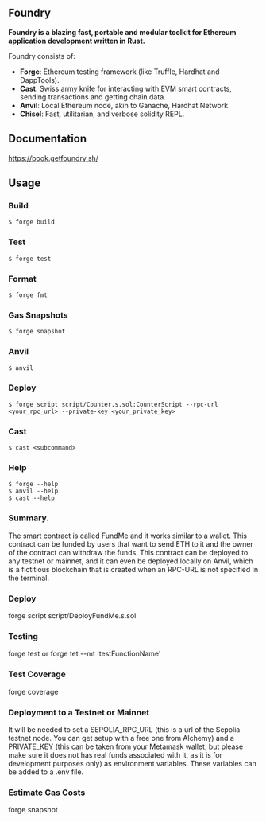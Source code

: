 ## Foundry

**Foundry is a blazing fast, portable and modular toolkit for Ethereum application development written in Rust.**

Foundry consists of:

-   **Forge**: Ethereum testing framework (like Truffle, Hardhat and DappTools).
-   **Cast**: Swiss army knife for interacting with EVM smart contracts, sending transactions and getting chain data.
-   **Anvil**: Local Ethereum node, akin to Ganache, Hardhat Network.
-   **Chisel**: Fast, utilitarian, and verbose solidity REPL.

## Documentation

https://book.getfoundry.sh/

## Usage

### Build

```shell
$ forge build
```

### Test

```shell
$ forge test
```

### Format

```shell
$ forge fmt
```

### Gas Snapshots

```shell
$ forge snapshot
```

### Anvil

```shell
$ anvil
```

### Deploy

```shell
$ forge script script/Counter.s.sol:CounterScript --rpc-url <your_rpc_url> --private-key <your_private_key>
```

### Cast

```shell
$ cast <subcommand>
```

### Help

```shell
$ forge --help
$ anvil --help
$ cast --help
```


### Summary.
The smart contract is called FundMe and it works similar to a wallet. This contract can be funded by users that want to send ETH to it and the owner of the contract can withdraw the funds. This contract can be deployed to any testnet or mainnet, and it can even be deployed locally on Anvil, which is a fictitious blockchain that is created when an RPC-URL is not specified in the terminal. 

### Deploy
forge script script/DeployFundMe.s.sol

### Testing
forge test
or
forge tet --mt 'testFunctionName'

### Test Coverage
forge coverage

### Deployment to a Testnet or Mainnet
It will be needed to set a SEPOLIA_RPC_URL (this is a url of the Sepolia testnet node. You can get setup with a free one from Alchemy) and a PRIVATE_KEY (this can be taken from your Metamask wallet, but please make sure it does not has real funds associated with it, as it is for development purposes only) as environment variables. These variables can be added to a .env file.

### Estimate Gas Costs
forge snapshot

